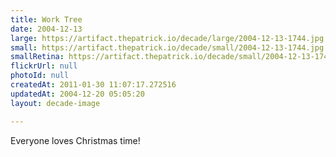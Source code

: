 ```yaml
---
title: Work Tree
date: 2004-12-13
large: https://artifact.thepatrick.io/decade/large/2004-12-13-1744.jpg
small: https://artifact.thepatrick.io/decade/small/2004-12-13-1744.jpg
smallRetina: https://artifact.thepatrick.io/decade/small/2004-12-13-1744@2x.jpg
flickrUrl: null
photoId: null
createdAt: 2011-01-30 11:07:17.272516
updatedAt: 2004-12-20 05:05:20
layout: decade-image

---
```

Everyone loves Christmas time!
